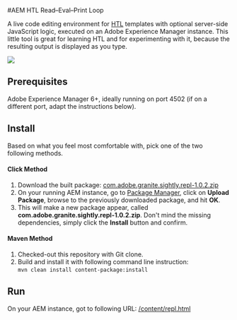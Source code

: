 #AEM HTL Read–Eval–Print Loop

A live code editing environment for [HTL](https://docs.adobe.com/docs/en/htl.html) templates with optional server-side JavaScript logic, executed on an Adobe Experience Manager instance. This little tool is great for learning HTL and for experimenting with it, because the resulting output is displayed as you type.

![](https://raw.githubusercontent.com/wiki/adobe-marketing-cloud/aem-htl-repl/screenshots/repl.png)

## Prerequisites

Adobe Experience Manager 6+, ideally running on port 4502 (if on a different port, adapt the instructions below).

## Install

Based on what you feel most comfortable with, pick one of the two following methods.

#### Click Method

1. Download the built package:
[com.adobe.granite.sightly.repl-1.0.2.zip](https://github.com/Adobe-Marketing-Cloud/aem-htl-repl/releases/download/aem-htl-repl-1.0.2/com.adobe.granite.sightly.repl-1.0.2.zip)
2. On your running AEM instance, go to [Package Manager](http://localhost:4502/crx/packmgr), click on **Upload Package**, browse to the previously downloaded package, and hit **OK**.
3. This will make a new package appear, called **com.adobe.granite.sightly.repl-1.0.2.zip**. Don't mind the missing dependencies, simply click the **Install** button and confirm.

#### Maven Method

1. Checked-out this repository with Git clone.
2. Build and install it with following command line instruction:  
  ```mvn clean install content-package:install```

## Run

On your AEM instance, got to following URL: [/content/repl.html](http://localhost:4502/content/repl.html)
